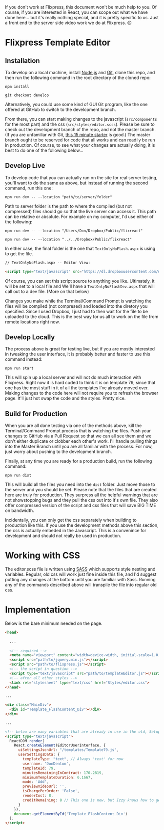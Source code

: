 If you don't work at Flixpress, this document won't be much help to you. Of course, if you are interested in React, you can scope out what we have done here... but it's really nothing special, and it is pretty specific to us. Just a front end to the server side video work we do at Flixpress. :wink:

# Flixpress Template Editor

## Installation

To develop on a local machine, install [Node.js](http://nodejs.org) and [Git](https://git-scm.com/), clone this repo, and then run the following command in the root directory of the cloned repo:

```
npm install
```

```
git checkout develop
```

Alternatively, you could use some kind of GUI Git program, like the one offered at GitHub to switch to the development branch.

From there, you can start making changes to the javascript (`src/components` for the most part) and the css (`src/styles/editor.scss`). Please be sure to check out the development branch of the repo, and not the master branch. (If you are unfamiliar with Git, [this 15 minute starter](https://try.github.io/levels/1/challenges/1) is good.) The master branch ought to be reserved for code that all works and can readily be run in production. Of course, to see what your changes are actually doing, it is best to do one of the following below...

## Develop Live

To develop code that you can actually run on the site for real server testing, you'll want to do the same as above, but instead of running the second command, run this one:

```
npm run dev -- --location "path/to/server/folder"
```

Path to server folder is the path to where the compiled (but not compressed) files should go so that the live server can access it. This path can be relative or absolute. For example on my computer, I'd use either of the following:

```
npm run dev -- --location "/Users/Don/Dropbox/Public/flixreact"
```

```
npm run dev -- --location "../../Dropbox/Public/flixreact"
```

In either case, the final folder is the one that `TextOnlyNoFlash.aspx` is using to get the file.

```html
// TextOnlyNoFlash.aspx -- Editor View:

<script type="text/javascript" src="https://dl.dropboxusercontent.com/u/20859562/flixreact/templateEditor.js"></script>
```

Of course, you can set this script source to anything you like. Ultimately, it will be set to a local file and We'll have a `TextOnlyNoFlashDev.aspx` that will call out to a dev file. (More on that below)

Changes you make while the Terminal/Command Prompt is watching the files will be compiled (not compresed) and loaded into the diretory you specified. Since I used Dropbox, I just had to then wait for the file to be uploaded to the cloud. This is the best way for us all to work on the file from remote locations right now.

## Develop Locally

The process above is great for testing live, but if you are mostly interested in tweaking the user interface, it is probably better and faster to use this command instead:

```
npm run start
```

This will spin up a local server and will not do much interaction with Flixpress. Right now it is hard coded to think it is on template 79, since that one has the most stuff in it of all the templates I've already moved over. Making changes to the code here will not require you to refresh the browser page. It'll just hot swap the code and the styles. Pretty nice.

## Build for Production

When you are all done testing via one of the methods above, kill the Terminal/Command Prompt process that is watching the files. Push your changes to GitHub via a Pull Request so that we can all see them and we don't either duplicate or clobber each other's work. I'll handle pulling things into the Master Branch until you are all familiar with the process. For now, just worry about pushing to the development branch.

Finally, at any time you are ready for a production build, run the following command:

```
npm run dist
```

This will build all the files you need into the `dist` folder. Just move those to the server and you should be set. Please note that the files that are created here are truly for production. They surpress all the helpful warnings that are not showstopping bugs and they pull the css out into it's own file. They also offer compressed version of the script and css files that will save BIG TIME on bandwidth.

Incidentally, you can only get the css separately when building to production like this. If you use the development methods above this section, the css is actually embeded in the Javascript. This is a convenince for development and should not really be used in production.

# Working with CSS

The editor.scss file is written using [SASS](http://sass-lang.com) which supports style nesting and variables. Regular, old css will work just fine inside this file, and I'd suggest putting any changes at the bottom until you are familiar with Sass. Running any of the commands described above will transpile the file into regular old css.

# Implementation

Below is the bare minimum needed on the page.

```html
<head>
  
  ...
  
  <!-- required -->
  <meta name="viewport" content="width=device-width, initial-scale=1.0, maximum-scale=1.0, user-scalable=no">
  <script src="path/to/jquery.min.js"></script>
  <script src="path/to/flixpress.js"></script>
  <!-- the script in question -->
  <script type="text/javascript" src="path/to/templateEditor.js"></script>
  <!-- after all other styles -->
  <link rel="stylesheet" type="text/css" href="Styles/editor.css">
</head>

...

<div class="MainDiv">
  <div id="Template_FlashContent_Div"></div>
</div>

...

<!-- below are many variables that are already in use in the old, SetupRndTemplateFlash script. -->
<script type="text/javascript">
  ReactDOM.render(
    React.createElement(EditorUserInterface, {
      uiSettingsJsonUrl: "/templates/Template79.js", 
      userSettingsData: {
        templateType: "text", // Always 'text' for now
        username: 'DonDenton',
        templateId: 79,
        minutesRemainingInContract: 170.2819,
        minimumTemplateDuration: 0.1667,
        mode: 'Add',
        previewVideoUrl: '',
        isChargePerOrder: 'False',
        renderCost: 8,
        creditRemaining: 8 // This one is new, but Izzy knows how to generate it.
      }
    }),
    document.getElementById('Template_FlashContent_Div')
  );
</script>

```